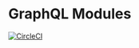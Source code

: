 # GraphQL Modules

[![CircleCI](https://circleci.com/gh/Urigo/graphql-modules/tree/master.svg?style=svg)](https://circleci.com/gh/Urigo/graphql-modules/tree/master)
